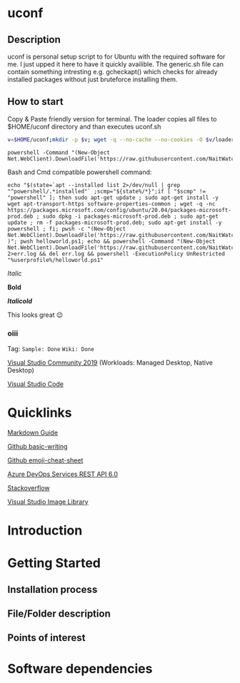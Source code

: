 # uconf


## Description
uconf is personal setup script to for Ubuntu with the required software for me.
I just upped it here to have it quickly availible.
The generic.sh file can contain something intresting e.g. gcheckapt() which checks for already installed packages without just bruteforce installing them.

## How to start
Copy & Paste friendly version for terminal.
The loader copies all files to $HOME/uconf directory and than executes uconf.sh

```bash
v=$HOME/uconf;mkdir -p $v; wget -q --no-cache --no-cookies -O $v/loader.sh https://raw.githubusercontent.com/NaitWatch/uconf/main/loader.sh && bash $v/loader.sh
```
```Batchfile
powershell -Command "(New-Object Net.WebClient).DownloadFile('https://raw.githubusercontent.com/NaitWatch/uconf/main/LICENSE','C:\temp\license')"
```

Bash and Cmd compatible powershell command:
```
echo "$(state=`apt --installed list 2>/dev/null | grep "^powershell/.*installed"` ;scmp="${state%/*}";if [ "$scmp" != "powershell" ]; then sudo apt-get update ; sudo apt-get install -y wget apt-transport-https software-properties-common ; wget -q -nc https://packages.microsoft.com/config/ubuntu/20.04/packages-microsoft-prod.deb ; sudo dpkg -i packages-microsoft-prod.deb ; sudo apt-get update ; rm -f packages-microsoft-prod.deb; sudo apt-get install -y powershell ; fi; pwsh -c "(New-Object Net.WebClient).DownloadFile('https://raw.githubusercontent.com/NaitWatch/uconf/main/helloworld.ps1','helloworld.ps1')" )"; pwsh helloworld.ps1; echo && powershell -Command "(New-Object Net.WebClient).DownloadFile('https://raw.githubusercontent.com/NaitWatch/uconf/main/helloworld.ps1','%userprofile%\helloworld.ps1')" 2>err.log && del err.log && powershell -ExecutionPolicy UnRestricted "%userprofile%/helloworld.ps1"
```

*Italic*

**Bold**

**_Italicold_**

This  looks great :wink:



### oiii

Tag: `Sample: Done` `Wiki: Done`

[Visual Studio Community 2019](https://visualstudio.microsoft.com/) (Workloads: Managed Desktop, Native Desktop)

[Visual Studio Code](https://code.visualstudio.com/)

# Quicklinks 
[Markdown Guide](https://www.markdownguide.org)

[Github basic-writing](https://docs.github.com/en/github/writing-on-github/getting-started-with-writing-and-formatting-on-github/basic-writing-and-formatting-syntax)

[Github emoji-cheat-sheet](https://github.com/ikatyang/emoji-cheat-sheet/blob/master/README.md)


[Azure DevOps Services REST API 6.0](https://docs.microsoft.com/en-us/rest/api/azure/devops/git/?view=azure-devops-rest-6.0)

[Stackoverflow](https://www.stackoverflow.com)

[Visual Studio Image Library](https://www.microsoft.com/en-us/download/details.aspx?id=35825)


# Introduction 
# Getting Started
## Installation process
## File/Folder description
## Points of interest
# Software dependencies


